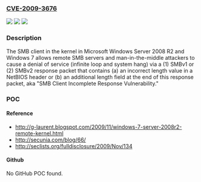 ### [CVE-2009-3676](https://cve.mitre.org/cgi-bin/cvename.cgi?name=CVE-2009-3676)
![](https://img.shields.io/static/v1?label=Product&message=n%2Fa&color=blue)
![](https://img.shields.io/static/v1?label=Version&message=n%2Fa&color=blue)
![](https://img.shields.io/static/v1?label=Vulnerability&message=n%2Fa&color=brighgreen)

### Description

The SMB client in the kernel in Microsoft Windows Server 2008 R2 and Windows 7 allows remote SMB servers and man-in-the-middle attackers to cause a denial of service (infinite loop and system hang) via a (1) SMBv1 or (2) SMBv2 response packet that contains (a) an incorrect length value in a NetBIOS header or (b) an additional length field at the end of this response packet, aka "SMB Client Incomplete Response Vulnerability."

### POC

#### Reference
- http://g-laurent.blogspot.com/2009/11/windows-7-server-2008r2-remote-kernel.html
- http://secunia.com/blog/66/
- http://seclists.org/fulldisclosure/2009/Nov/134

#### Github
No GitHub POC found.


